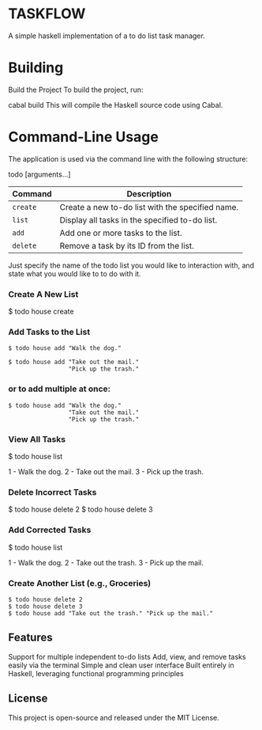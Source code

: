 
# TASKFLOW

A simple haskell implementation of a to do list task manager.

# Building

Build the Project
To build the project, run:

cabal build
This will compile the Haskell source code using Cabal.

# Command-Line Usage
The application is used via the command line with the following structure:

todo <list-name> <command> [arguments...]

   | Command  | Description                                      |
| -------- | ------------------------------------------------ |
| `create` | Create a new to-do list with the specified name. |
| `list`   | Display all tasks in the specified to-do list.   |
| `add`    | Add one or more tasks to the list.               |
| `delete` | Remove a task by its ID from the list.           |

Just specify the name of the todo list you would like to interaction with, and state what you would like to to do with it.

### Create A New List

$ todo house create
   
### Add Tasks to the List

    $ todo house add "Walk the dog."
    
    $ todo house add "Take out the mail." 
                     "Pick up the trash."

### or to add multiple at once:

    $ todo house add "Walk the dog." 
                     "Take out the mail." 
                     "Pick up the trash."

### View All Tasks

$ todo house list

1 - Walk the dog.
2 - Take out the mail.
3 - Pick up the trash.

### Delete Incorrect Tasks
$ todo house delete 2
$ todo house delete 3

### Add Corrected Tasks
$ todo house list

1 - Walk the dog.
2 - Take out the trash.
3 - Pick up the mail.

### Create Another List (e.g., Groceries)

    $ todo house delete 2
    $ todo house delete 3
    $ todo house add "Take out the trash." "Pick up the mail."
    
## Features

Support for multiple independent to-do lists
Add, view, and remove tasks easily via the terminal
Simple and clean user interface
Built entirely in Haskell, leveraging functional programming principles

## License

This project is open-source and released under the MIT License.


